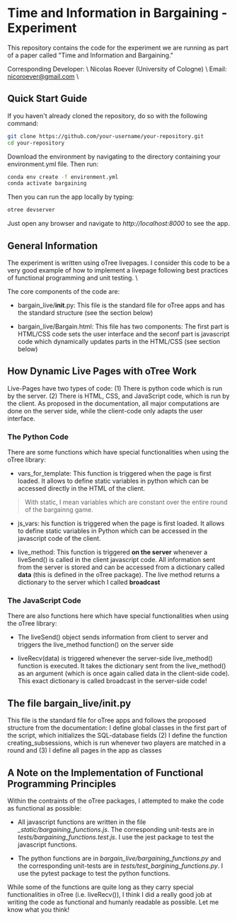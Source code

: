 # Time and Information in Bargaining - Experiment 

This repository contains the code for the experiment we are running as part of a paper called "Time and Information and Bargaining."

Corresponding Developer: \\
Nicolas Roever (University of Cologne) \\
Email: nicoroever@gmail.com \\

## Quick Start Guide

If you haven't already cloned the repository, do so with the following command:

```bash
git clone https://github.com/your-username/your-repository.git
cd your-repository
```
Download the environment by navigating to the directory containing your environment.yml file. Then run:
```bash
conda env create -f environment.yml
conda activate bargaining
```

Then you can run the app locally by typing:
```bash
otree devserver
```
Just open any browser and navigate to *http://localhost:8000* to see the app. 



## General Information

The experiment is written using oTree livepages. I consider this code to be a very good example of how to implement a livepage following best practices of functional programming and unit testing. \\

The core components of the code are: 

- bargain_live/__init__.py: This file is the standard file for oTree apps and has the standard structure (see the section below)

- bargain_live/Bargain.html: This file has two components: The first part is HTML/CSS code sets the user interface and the seconf part is javascript code which dynamically updates parts in the HTML/CSS (see section below)

## How Dynamic Live Pages with oTree Work 

Live-Pages have two types of code: (1) There is python code which is run by the server. (2) There is HTML, CSS, and JavaScript code, which is run by the client. As proposed in the documentation, all major computations are done on the server side, while the client-code only adapts the user interface.

### The Python Code

There are some functions which have special functionalities when using the oTree library: 

- vars_for_template: This function is triggered when the page is first loaded. It allows to define static variables in python which can be accessed directly in the HTML of the client. 

> With static, I mean variables which are constant over the entire round of the bargainng game.

- js_vars: his function is triggered when the page is first loaded. It allows to define static variables in Python which can be accessed in the javascript code of the client.

- live_method: This function is triggered **on the server** whenever a liveSend() is called in the client javascript code. All information sent from the server is stored and can be accessed from a dictionary called **data** (this is defined in the oTree package). The live method returns a dictionary to the server which I called **broadcast**

### The JavaScript Code

There are also functions here  which have special functionalities when using the oTree library: 

- The liveSend() object sends information from client to server and triggers the live_method function() on the server side

- liveRecv(data) is triggered whenever the server-side live_method() function is executed. It takes the dictionary sent from the live_method() as an argument (which is once again called data in the client-side code). This exact dictionary is called broadcast in the server-side code!


## The file bargain_live/__init__.py

This file is the standard file for oTree apps and follows the proposed structure from the documentation: I define global classes in the first part of the script, which initializes the SQL-database fields (2) I define the function creating_subsessions, which is run whenever two players are matched in a round and (3) I define all pages in the app as classes

## A Note on the Implementation of Functional Programming Principles 

Within the contraints of the oTree packages, I attempted to make the code as functional as possible:
- All javascript functions are written in the file *_static/bargaining_functions.js*. The corresponding unit-tests are in *tests/bargaining_functions.test.js*. I use the jest package to test the javascript functions.

- The python functions are in *bargain_live/bargaining_functions.py* and the corresponding unit-tests are in *tests/test_bargining_functions.py*. I use the pytest package to test the python functions. 

While some of the functions are quite long as they carry special functionalities in oTree (i.e. liveRecv()), I think I did a really good job at writing the code as functional and humanly readable as possible. Let me know what you think!



